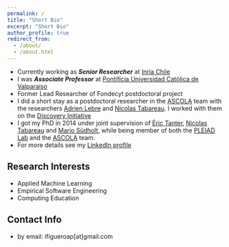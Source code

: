 ```yaml
---
permalink: /
title: "Short Bio"
excerpt: "Short Bio"
author_profile: true
redirect_from: 
  - /about/
  - /about.html
---
```


  * Currently working as ***Senior Researcher*** at [Inria Chile](http://www.inria.cl)
  * I was ***Associate Professor*** at [Pontificia Universidad Católica de Valparaiso](http://www.inf.ucv.cl)
  * Former Lead Researcher of Fondecyt postdoctoral project  
  * I did a short stay as a postdoctoral researcher in the [ASCOLA](http://www.emn.fr/z-info/ascola) team with the researchers [Adrien Lebre](http://www.emn.fr/z-info/ascola/doku.php?id=internet:members:alebre08:overview) and [Nicolas Tabareau](http://tabareau.fr). I worked with them on the [Discovery Initiative](http://beyondtheclouds.github.io/)
  * I got my PhD in 2014 under joint supervision of [Éric Tanter](http://pleiad.cl/people/etanter), [Nicolas Tabareau](http://tabareau.fr) and [Mario Südholt](http://www.emn.fr/sudholt), while being member of both the [PLEIAD Lab](http://pleiad.dcc.uchile.cl/) and the [ASCOLA](http://www.emn.fr/z-info/ascola) team.
  * For more details see my [LinkedIn profile](http://cl.linkedin.com/in/ifigueroap)

## Research Interests
  * Applied Machine Learning
  * Empirical Software Engineering
  * Computing Education  

## Contact Info  
  * by email: ifigueroap[at]gmail.com
